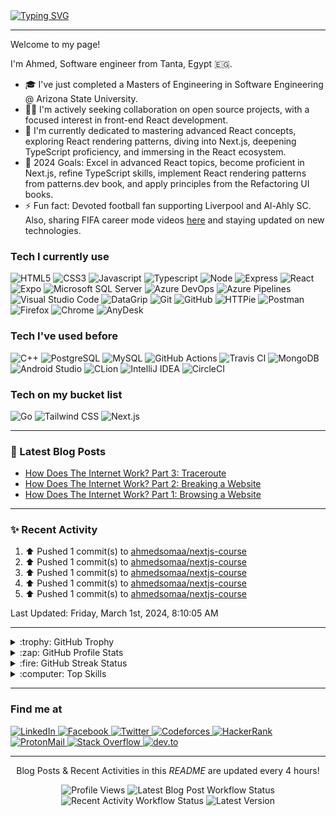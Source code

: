 <a href="https://git.io/typing-svg">
    <img src="https://readme-typing-svg.demolab.com?font=Jetbrains+Mono&size=50&pause=1000&color=000000&background==ffffff&center=true&vCenter=true&width=1200&height=300&lines=%3C+%F0%9F%91%8B+Hello%2C+World!+%2F%3E;Nice+to+see+you+%F0%9F%98%8E" alt="Typing SVG" />
</a>

---

<p>Welcome to my page!</p>
<p>I'm Ahmed, Software engineer from Tanta, Egypt 🇪🇬.</p>

- 🎓 I've just completed a Masters of Engineering in Software Engineering @ Arizona State University.
- 👯‍♂️ I'm actively seeking collaboration on open source projects, with a focused interest in front-end React development.
- 🌱 I'm currently dedicated to mastering advanced React concepts, exploring React rendering patterns, diving into Next.js, deepening TypeScript proficiency, and immersing in the React ecosystem.
- 🥅 2024 Goals: Excel in advanced React topics, become proficient in Next.js, refine TypeScript skills, implement React rendering patterns from patterns.dev book, and apply principles from the Refactoring UI books.
- ⚡ Fun fact: Devoted football fan supporting Liverpool and Al-Ahly SC. Also, sharing FIFA career mode videos [here](https://www.youtube.com/@the-final-lineup) and staying updated on new technologies.

### Tech I currently use

<p>
  <img alt="HTML5" src="https://img.shields.io/badge/-HTML5-E34F26?style=flat-square&logo=html5&logoColor=white" />
  <img alt="CSS3" src="https://img.shields.io/badge/-CSS3-1572B6?style=flat-square&logo=css3&logoColor=white" />
  <img alt="Javascript" src="https://img.shields.io/badge/-Javascript-F7DF1E?style=flat-square&logo=javascript&logoColor=black" />
  <img alt="Typescript" src="https://img.shields.io/badge/-Typescript-3178C6?style=flat-square&logo=typescript&logoColor=white" />
  <img alt="Node" src="https://img.shields.io/badge/-Node.js-339933?style=flat-square&logo=node.js&logoColor=white" />
  <img alt="Express" src="https://img.shields.io/badge/-Express-000000?style=flat-square&logo=express&logoColor=white" />
  <img alt="React" src="https://img.shields.io/badge/-React-61DAFB?style=flat-square&logo=react&logoColor=black" />
  <img alt="Expo" src="https://img.shields.io/badge/-Expo-000020?style=flat-square&logo=expo&logoColor=white" />
  <img 
       alt="Microsoft SQL Server" 
       src="https://img.shields.io/badge/-Microsoft SQL Server-CC2927?style=flat-square&logo=microsoft sql server&logoColor=white" />
  <img alt="Azure DevOps" src="https://img.shields.io/badge/-Azure DevOps-0078D7?style=flat-square&logo=azure devops&logoColor=white" /> 
  <img alt="Azure Pipelines" src="https://img.shields.io/badge/-Azure Pipelines-0078D7?style=flat-square&logo=azure pipelines&logoColor=white" /> 
  <img alt="Visual Studio Code" src="https://img.shields.io/badge/-Visual Studio Code-007ACC?style=flat-square&logo=visual studio code&logoColor=white" />
  <img alt="DataGrip" src="https://img.shields.io/badge/-DataGrip-000000?style=flat-square&logo=datagrip&logoColor=white" />
  <img alt="Git" src="https://img.shields.io/badge/-Git-F05032?style=flat-square&logo=git&logoColor=white" /> 
  <img alt="GitHub" src="https://img.shields.io/badge/-GitHub-000000?style=flat-square&logo=github&logoColor=white" /> 
  <img alt="HTTPie" src="https://img.shields.io/badge/-HTTPie-73DC8C?style=flat-square&logo=httpie&logoColor=black" />
  <img alt="Postman" src="https://img.shields.io/badge/-Postman-FF6C37?style=flat-square&logo=postman&logoColor=white" />
  <img alt="Firefox" src="https://img.shields.io/badge/-Firefox-FF7139?style=flat-square&logo=firefox browser&logoColor=white" />
  <img alt="Chrome" src="https://img.shields.io/badge/-Google Chrome-4285F4?style=flat-square&logo=google chrome&logoColor=white" />
  <img alt="AnyDesk" src="https://img.shields.io/badge/-AnyDesk-EF443B?style=flat-square&logo=anydesk&logoColor=white" />
</p>

### Tech I've used before

<p>
  <img alt="C++" src="https://img.shields.io/badge/-C++-00599C?style=flat-square&logo=cplusplus&logoColor=white" /> 
  <img alt="PostgreSQL" src="https://img.shields.io/badge/-PostgreSQL-4169E1?style=flat-square&logo=postgresql&logoColor=white" />
  <img alt="MySQL" src="https://img.shields.io/badge/-MySQL-4479A1?style=flat-square&logo=mysql&logoColor=white" />
  <img alt="GitHub Actions" src="https://img.shields.io/badge/-GitHub Actions-2088FF?style=flat-square&logo=github actions&logoColor=white" />
  <img alt="Travis CI" src="https://img.shields.io/badge/-Travis CI-3EAAAF?style=flat-square&logo=travis ci&logoColor=white" />
  <img alt="MongoDB" src="https://img.shields.io/badge/-MongoDB-47A248?style=flat-square&logo=mongodb&logoColor=white" />
  <img alt="Android Studio" src="https://img.shields.io/badge/-Android Studio-3DDC84?style=flat-square&logo=android studio&logoColor=white" />
  <img alt="CLion" src="https://img.shields.io/badge/-CLion-000000?style=flat-square&logo=clion&logoColor=white" />
  <img alt="IntelliJ IDEA" src="https://img.shields.io/badge/-IntelliJ IDEA-000000?style=flat-square&logo=intellij idea&logoColor=white" />
  <img alt="CircleCI" src="https://img.shields.io/badge/-CircleCI-343434?style=flat-square&logo=circleci&logoColor=white" />
</p>

### Tech on my bucket list

<p>
  <img alt="Go" src="https://img.shields.io/badge/-Go-00ADD8?style=flat-square&logo=go&logoColor=white" /> 
  <img alt="Tailwind CSS" src="https://img.shields.io/badge/-Tailwind CSS-06B6D4?style=flat-square&logo=tailwind css&logoColor=white" />
  <img alt="Next.js" src="https://img.shields.io/badge/-Next.js-000000?style=flat-square&logo=nextdotjs&logoColor=white" />
</p>

---

### 📝 Latest Blog Posts

<!-- BLOG-POST-LIST:START -->
- [How Does The Internet Work? Part 3: Traceroute](https://dev.to/ahmedsomaa/how-does-the-internet-work-part-3-traceroute-2b7l)
- [How Does The Internet Work? Part 2: Breaking a Website](https://dev.to/ahmedsomaa/how-does-the-internet-work-part-2-breaking-a-website-5e59)
- [How Does The Internet Work? Part 1: Browsing a Website](https://dev.to/ahmedsomaa/how-does-the-internet-works-part-1-behind-the-scenes-4d6m)
<!-- BLOG-POST-LIST:END -->

---

### ✨ Recent Activity

<!--RECENT_ACTIVITY:start-->
1. ⬆️ Pushed 1 commit(s) to [ahmedsomaa/nextjs-course](https://github.com/ahmedsomaa/nextjs-course)
2. ⬆️ Pushed 1 commit(s) to [ahmedsomaa/nextjs-course](https://github.com/ahmedsomaa/nextjs-course)
3. ⬆️ Pushed 1 commit(s) to [ahmedsomaa/nextjs-course](https://github.com/ahmedsomaa/nextjs-course)
4. ⬆️ Pushed 1 commit(s) to [ahmedsomaa/nextjs-course](https://github.com/ahmedsomaa/nextjs-course)
5. ⬆️ Pushed 1 commit(s) to [ahmedsomaa/nextjs-course](https://github.com/ahmedsomaa/nextjs-course)
<!--RECENT_ACTIVITY:end-->

<!--RECENT_ACTIVITY:last_update-->
Last Updated: Friday, March 1st, 2024, 8:10:05 AM
<!--RECENT_ACTIVITY:last_update_end-->

---

<details>
  <summary>:trophy: GitHub Trophy</summary>

![trophy](https://github-profile-trophy.vercel.app/?username=ryo-ma&theme=gruvbox)

</details>

<details>
  <summary>:zap: GitHub Profile Stats</summary>

![profile](https://github-readme-stats.vercel.app/api?username=ahmedsomaa&show_icons=true&theme=gruvbox&locale=en)

</details>

<details>
    <summary>:fire: GitHub Streak Status</summary>

![streak](https://github-readme-streak-stats.herokuapp.com/?user=ahmedsomaa&theme=gruvbox)

</details>

<details>
  <summary>:computer: Top Skills</summary>

![skills](https://github-readme-stats.vercel.app/api/top-langs?username=ahmedsomaa&show_icons=true&theme=gruvbox&locale=en&layout=compact)

</details>

---

### Find me at

<p>
  <a href="https://linkedin.com/in/abokahfa" target="_target">
    <img alt="LinkedIn" src="https://img.shields.io/badge/-LinkedIn-0A66C2?style=for-the-badge&logo=linkedin&logoColor=white" />
  </a>
  <a href="https://fb.com/ahmed.abdelbaky.315" target="_target">
    <img alt="Facebook" src="https://img.shields.io/badge/-Facebook-1877F2?style=for-the-badge&logo=facebook&logoColor=white" />
  </a>
  <a href="https://twitter.com/abokahfa" target="_target">
    <img alt="Twitter" src="https://img.shields.io/badge/-Twitter-1DA1F2?style=for-the-badge&logo=twitter&logoColor=white" />
  </a>
  <a href="https://codeforces.com/profile/Ahmedsomaa" target="_target">
    <img alt="Codeforces" src="https://img.shields.io/badge/-Codeforces-1F8ACB?style=for-the-badge&logo=codeforces&logoColor=white" />
  </a>
  <a href="https://www.hackerrank.com/ahmedsomaa" target="_target">
    <img alt="HackerRank" src="https://img.shields.io/badge/-HackerRank-00EA64?style=for-the-badge&logo=hackerrank&logoColor=white" />
  </a>
  <a href="mailto:ahmedsomaa96@proton.me" target="_target">
    <img alt="ProtonMail" src="https://img.shields.io/badge/-Proton Mail-8B89CC?style=for-the-badge&logo=protonmail&logoColor=white" />
  </a>
  <a href="https://stackoverflow.com/users/12738561" target="_target">
    <img alt="Stack Overflow" src="https://img.shields.io/badge/-Stack Overflow-F58025?style=for-the-badge&logo=stack overflow&logoColor=white" />
  </a>
  <a href="https://dev.to/ahmedsomaa" target="_target">
    <img alt="dev.to" src="https://img.shields.io/badge/-dev.to-000000?style=for-the-badge&logo=devdotto&logoColor=white" />
  </a>
</p>

---

<p align="center" width="100%">
  Blog Posts & Recent Activities in this <em>README</em> are updated every 4 hours!
</p>

<p align="center" width="100%">
   <img alt="Profile Views" src="https://komarev.com/ghpvc/?username=ahmedsomaa&style=flat-square" />
   <img alt="Latest Blog Post Workflow Status" src="https://img.shields.io/github/actions/workflow/status/ahmedsomaa/ahmedsomaa/blog-post-workflow.yml?branch=main&label=Blog%20Post%20Workflow&style=flat-square" />
   <img alt="Recent Activity Workflow Status" src="https://img.shields.io/github/actions/workflow/status/ahmedsomaa/ahmedsomaa/recent-activity-workflow.yml?branch=main&label=Recent%20Activity%20Workflow&style=flat-square" />
   <img alt="Latest Version" src="https://img.shields.io/github/v/tag/ahmedsomaa/ahmedsomaa?color=yellow&label=Version&style=flat-square" />
</p>

